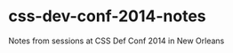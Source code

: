 css-dev-conf-2014-notes
=======================

Notes from sessions at CSS Def Conf 2014 in New Orleans
